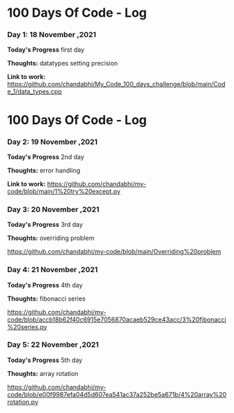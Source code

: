 # 100 Days Of Code - Log

### Day 1: 18 November ,2021

**Today's Progress** first day

**Thoughts:** datatypes setting precision

**Link to work:** https://github.com/chandabhi/My_Code_100_days_challenge/blob/main/Code_1/data_types.cpp

# 100 Days Of Code - Log


### Day 2: 19 November ,2021

**Today's Progress** 2nd day

**Thoughts:** error handling

**Link to work:** https://github.com/chandabhi/my-code/blob/main/1%20try%20except.py


### Day 3: 20 November ,2021

**Today's Progress** 3rd day

**Thoughts:** overriding problem

https://github.com/chandabhi/my-code/blob/main/Overriding%20problem


### Day 4: 21 November ,2021

**Today's Progress** 4th day

**Thoughts:** fibonacci series

https://github.com/chandabhi/my-code/blob/accb18b62f40c6915e7056870acaeb529ce43acc/3%20fibonacci%20series.py


### Day 5: 22 November ,2021

**Today's Progress** 5th day

**Thoughts:** array rotation

https://github.com/chandabhi/my-code/blob/e00f9987efa04d5d607ea541ac37a252be5a671b/4%20array%20rotation.py

